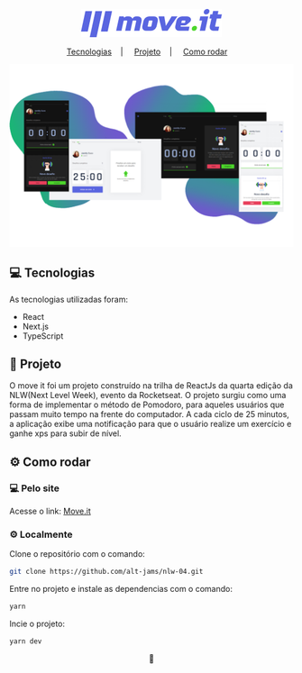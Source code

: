 <p align="center">
  <img alt="moveit" title="moveit" src=".github/logo.png" />
</p>

<p align="center">
  <a href="#-tecnologias">Tecnologias</a>&nbsp;&nbsp;&nbsp;&nbsp;|&nbsp;&nbsp;&nbsp;&nbsp;
  <a href="#-projeto">Projeto</a>&nbsp;&nbsp;&nbsp;&nbsp;|&nbsp;&nbsp;&nbsp;&nbsp;
  <a href="#-como-rodar">Como rodar</a>&nbsp;&nbsp;&nbsp;&nbsp;
</p>

<p align="center">
  <img alt="moveit" title="moveit" src=".github/moveapp.png" />
</p>

## 💻 Tecnologias

As tecnologias utilizadas foram:

- React
- Next.js
- TypeScript

## 🚀 Projeto

O move it foi um projeto construído na trilha de ReactJs da quarta edição da NLW(Next Level Week), evento da Rocketseat.
O projeto surgiu como uma forma de implementar o método de Pomodoro, para aqueles usuários que passam muito tempo na frente do computador.
A cada ciclo de 25 minutos, a aplicação exibe uma notificação para que o usuário realize um exercício e ganhe xps para subir de nível.

## ⚙ Como rodar

### 💻 Pelo site
Acesse o link: [Move.it](https://moveit-omega-ruddy.vercel.app)

### ⚙ Localmente
Clone o repositório com o comando:
``` bash
git clone https://github.com/alt-jams/nlw-04.git
```
Entre no projeto e instale as dependencias com o comando:
``` bash
yarn
```
Incie o projeto:
``` bash
yarn dev
```


<p align="center">
    💜
</p>
